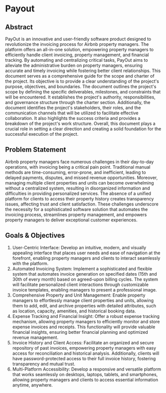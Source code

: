 # Payout

## Abstract

PayOut is an innovative and user-friendly software product designed to revolutionize the invoicing process for Airbnb property managers. The platform offers an all-in-one solution, empowering property managers to efficiently handle client invoicing, property management, and financial tracking. By automating and centralizing critical tasks, PayOut aims to alleviate the administrative burden on property managers, ensuring accurate and timely invoicing while fostering better client relationships.
This document serves as a comprehensive guide for the scope and charter of the project. Its objective is to provide a clear understanding of the project's purpose, objectives, and boundaries. The document outlines the project's scope by defining the specific deliverables, milestones, and constraints that will be encountered. It establishes the project's authority, responsibilities, and governance structure through the charter section. Additionally, the document identifies the project's stakeholders, their roles, and the communication channels that will be utilized to facilitate effective collaboration. It also highlights the success criteria and provides a breakdown of the project's work structure. Overall, this document plays a crucial role in setting a clear direction and creating a solid foundation for the successful execution of the project.

## Problem Statement

Airbnb property managers face numerous challenges in their day-to-day operations, with invoicing being a critical pain point. Traditional manual methods are time-consuming, error-prone, and inefficient, leading to delayed payments, disputes, and missed revenue opportunities. Moreover, managing multiple client properties and units can become overwhelming without a centralized system, resulting in disorganized information and difficulties in providing personalized services. The
absence of a unified platform for clients to access their property history creates transparency issues, affecting trust and client satisfaction. These challenges underscore the necessity for a sophisticated software solution that automates the invoicing process, streamlines property management, and empowers property managers to deliver exceptional customer experiences.

## Goals & Objectives

1. User-Centric Interface: Develop an intuitive, modern, and visually appealing interface that places user needs and ease of navigation at the forefront, enabling property managers and clients to interact seamlessly with the platform.
2. Automated Invoicing System: Implement a sophisticated and flexible system that automates invoice generation on specified dates (15th and 30th of every month) based on agreed-upon billing cycles. The system will facilitate personalized client interactions through customizable invoice templates, enabling managers to present a professional image.
3. Comprehensive Property and Unit Management: Enable property managers to effortlessly manage client properties and units, allowing them to add, edit, and archive properties with detailed attributes, such as location, capacity, amenities, and historical booking data.
4. Expense Tracking and Financial Insight: Offer a robust expense tracking mechanism, allowing property managers to efficiently monitor and store expense invoices and receipts. This functionality will provide valuable financial insights, ensuring better financial planning and optimized revenue management.
5. Invoice History and Client Access: Facilitate an organized and secure repository of past invoices, empowering property managers with easy access for reconciliation and historical analysis. Additionally, clients will have password-protected access to their full invoice history, fostering transparency and mutual trust.
6. Multi-Platform Accessibility: Develop a responsive and versatile platform that works seamlessly on desktops, laptops, tablets, and smartphones, allowing property managers and clients to access essential information anytime, anywhere.
